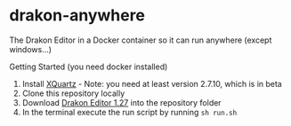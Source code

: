 # drakon-anywhere
The Drakon Editor in a Docker container so it can run anywhere (except windows...)


Getting Started (you need docker installed)

 1. Install [XQuartz](https://www.xquartz.org/releases/index.html) - Note: you need at least version 2.7.10, which is in beta
 2. Clone this repository locally
 3. Download [Drakon Editor 1.27](http://drakon-editor.sourceforge.net/editor.html#downloads) into the repository folder
 4. In the terminal execute the run script by running `sh run.sh` 
